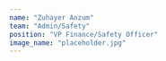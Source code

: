 ```yaml
---
name: "Zuhayer Anzum"
team: "Admin/Safety"
position: "VP Finance/Safety Officer"
image_name: "placeholder.jpg"
---
```


